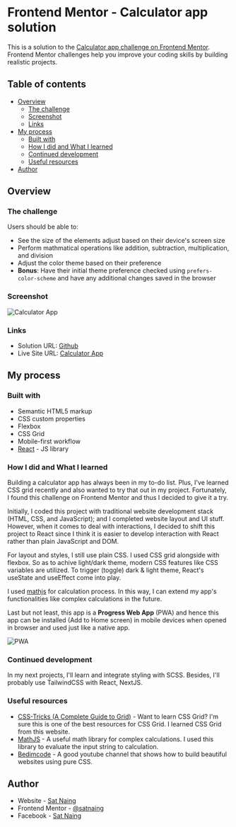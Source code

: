# Frontend Mentor - Calculator app solution

This is a solution to the [Calculator app challenge on Frontend Mentor](https://www.frontendmentor.io/challenges/calculator-app-9lteq5N29). Frontend Mentor challenges help you improve your coding skills by building realistic projects.

## Table of contents

- [Overview](#overview)
  - [The challenge](#the-challenge)
  - [Screenshot](#screenshot)
  - [Links](#links)
- [My process](#my-process)
  - [Built with](#built-with)
  - [How I did and What I learned](#how-i-did-and-what-i-learned)
  - [Continued development](#continued-development)
  - [Useful resources](#useful-resources)
- [Author](#author)

## Overview

### The challenge

Users should be able to:

- See the size of the elements adjust based on their device's screen size
- Perform mathmatical operations like addition, subtraction, multiplication, and division
- Adjust the color theme based on their preference
- **Bonus**: Have their initial theme preference checked using `prefers-color-scheme` and have any additional changes saved in the browser

### Screenshot

![Calculator App](https://user-images.githubusercontent.com/53733092/124386641-5e326980-dd01-11eb-9744-224794d51c60.png)

### Links

- Solution URL: [Github](https://github.com/satnaing/calculator-app-react)
- Live Site URL: [Calculator App](https://satnaing.github.io/calculator-app-react)

## My process

### Built with

- Semantic HTML5 markup
- CSS custom properties
- Flexbox
- CSS Grid
- Mobile-first workflow
- [React](https://reactjs.org/) - JS library

### How I did and What I learned

Building a calculator app has always been in my to-do list. Plus, I've learned CSS grid recently and also wanted to try that out in my project. Fortunately, I found this challenge on Frontend Mentor and thus I decided to give it a try.

Initially, I coded this project with traditional website development stack (HTML, CSS, and JavaScript); and I completed website layout and UI stuff. However, when it comes to deal with interactions, I decided to shift this project to React since I think it is easier to develop interaction with React rather than plain JavaScript and DOM.

For layout and styles, I still use plain CSS. I used CSS grid alongside with flexbox. So as to achive light/dark theme, modern CSS features like CSS variables are utilized. To trigger (toggle) dark & light theme, React's useState and useEffect come into play.

I used [mathjs](https://mathjs.org/) for calculation process. In this way, I can extend my app's functionalities like complex calculations in the future.

Last but not least, this app is a **Progress Web App** (PWA) and hence this app can be installed (Add to Home screen) in mobile devices when opened in browser and used just like a native app.

![PWA](https://user-images.githubusercontent.com/53733092/124386991-ecf3b600-dd02-11eb-8bd8-37deb8db3ec9.png)

### Continued development

In my next projects, I'll learn and integrate styling with SCSS. Besides, I'll probably use TailwindCSS with React, NextJS.

### Useful resources

- [CSS-Tricks (A Complete Guide to Grid)](https://css-tricks.com/snippets/css/complete-guide-grid/) - Want to learn CSS Grid? I'm sure this is one of the best resources for CSS Grid. I learned CSS Grid from this website.
- [MathJS](https://mathjs.org/) - A useful math library for complex calculations. I used this library to evaluate the input string to calculation.
- [Bedimcode](https://www.youtube.com/channel/UCgkDs77BoEhMIgRUB4MKrtQ) - A good youtube channel that shows how to build beautiful websites using pure CSS.

## Author

- Website - [Sat Naing](https://github.com/satnaing)
- Frontend Mentor - [@satnaing](https://www.frontendmentor.io/profile/satnaing)
- Facebook - [Sat Naing](https://www.facebook.com/satnaing.dev)
